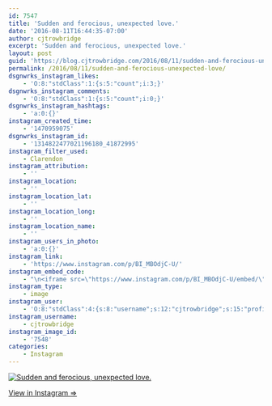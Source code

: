 ```yaml
---
id: 7547
title: 'Sudden and ferocious, unexpected love.'
date: '2016-08-11T16:44:35-07:00'
author: cjtrowbridge
excerpt: 'Sudden and ferocious, unexpected love.'
layout: post
guid: 'https://blog.cjtrowbridge.com/2016/08/11/sudden-and-ferocious-unexpected-love/'
permalink: /2016/08/11/sudden-and-ferocious-unexpected-love/
dsgnwrks_instagram_likes:
    - 'O:8:"stdClass":1:{s:5:"count";i:3;}'
dsgnwrks_instagram_comments:
    - 'O:8:"stdClass":1:{s:5:"count";i:0;}'
dsgnwrks_instagram_hashtags:
    - 'a:0:{}'
instagram_created_time:
    - '1470959075'
dsgnwrks_instagram_id:
    - '1314822477021196180_41872995'
instagram_filter_used:
    - Clarendon
instagram_attribution:
    - ''
instagram_location:
    - ''
instagram_location_lat:
    - ''
instagram_location_long:
    - ''
instagram_location_name:
    - ''
instagram_users_in_photo:
    - 'a:0:{}'
instagram_link:
    - 'https://www.instagram.com/p/BI_MBOdjC-U/'
instagram_embed_code:
    - "\n<iframe src=\"https://www.instagram.com/p/BI_MBOdjC-U/embed/\" width=\"612\" height=\"710\" frameborder=\"0\" scrolling=\"no\" allowtransparency=\"true\" class=\"insta-image-embed\"></iframe>\n"
instagram_type:
    - image
instagram_user:
    - 'O:8:"stdClass":4:{s:8:"username";s:12:"cjtrowbridge";s:15:"profile_picture";s:96:"https://scontent.cdninstagram.com/t51.2885-19/s150x150/13724650_1188772791164794_142557231_a.jpg";s:2:"id";s:8:"41872995";s:9:"full_name";s:13:"CJ Trowbridge";}'
instagram_username:
    - cjtrowbridge
instagram_image_id:
    - '7548'
categories:
    - Instagram
---
```


[![Sudden and ferocious, unexpected love.](https://blog.cjtrowbridge.com/wp-content/uploads/2016/08/1470959075-1-1.jpg)](https://www.instagram.com/p/BI_MBOdjC-U/)

[View in Instagram ⇒](https://www.instagram.com/p/BI_MBOdjC-U/)